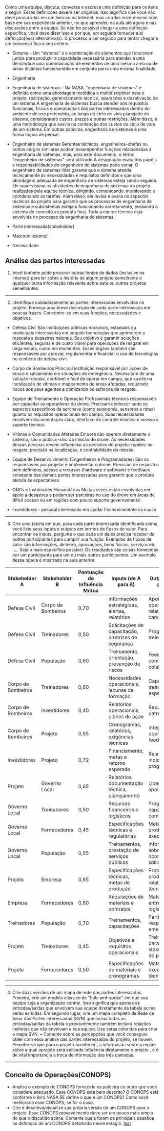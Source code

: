
Como uma equipe, discuta, converse e escreva uma definição para os itens a seguir. Essas
definições devem ser originais. Isso significa que você não deve procurá-las em um livro ou na
Internet, mas criá-las você mesmo com base em sua experiência anterior, no que aprendeu na aula
até agora e nas discussões entre a equipe. Se não for possível chegar a uma definição específica,
você deve dizer isso e por que, em seguida fornecer a(s) definição(ões) alternativa(s). O processo a
ser seguido para tentar chegar a um consenso fica a seu critério.

- Sistema - Um "sistema" é a combinação de elementos que funcionam juntos para produzir a capacidade necessária para atender a uma demanda.é uma commbinação de elementos de uma mesma area ou de areas distintas funcionanddo em conjunto parra  uma mesma finalidade.

- Engenharia

- Engenharia de sistemas - Na NASA, "engenharia de sistemas" é definida como uma abordagem metódica e multidisciplinar para o projeto, realização, gerenciamento técnico, operações e desativação de um sistema.A engenharia de sistemas busca atender aos requisitos funcionais, físicos e operacionais das partes interessadas dentro do ambiente de uso pretendido, ao longo do ciclo de vida planejado do sistema, considerando custos, prazos e outras restrições. Além disso, é uma metodologia que auxilia na contenção dos custos do ciclo de vida de um sistema. Em outras palavras, engenharia de sistemas é uma forma lógica de pensar.

- Engenheiro de sistemas Gerentes técnicos, engenheiros-chefes ou outros cargos similares podem desempenhar funções relacionadas à engenharia de sistemas, mas, para este documento, o termo "engenheiro de sistemas" será utilizado.A designação exata dos papéis e responsabilidades do engenheiro de sistemas pode variar. O engenheiro de sistemas líder garante que o sistema atenda tecnicamente às necessidades e requisitos definidos e que uma abordagem adequada de engenharia de sistemas esteja sendo seguida. Ele supervisiona as atividades de engenharia de sistemas do projeto realizadas pela equipe técnica, dirigindo, comunicando, monitorando e coordenando as tarefas. Além disso, ele revisa e avalia os aspectos técnicos do projeto para garantir que os processos de engenharia de sistemas e subsistemas estejam funcionando corretamente, evoluindo o sistema do conceito ao produto final. Toda a equipe técnica está envolvida no processo de engenharia de sistemas.

- Parte interessada(stakeholder)

- Marco(milestone)

- Necessidade


## Análise das partes interessadas
1. Você também pode procurar outras fontes de dados (inclusive na Internet) para ler sobre a história de algum projeto semelhante e qualquer outra informação relevante sobre este ou outros projetos semelhantes.

---
 2. Identifique cuidadosamente as partes interessadas envolvidas no projeto. Forneça uma breve descrição de cada parte interessada em poucas frases. Concentre-se em suas funções, necessidades e objetivos.
- Defesa Civil
São instituições públicas nacionais, estaduais ou municipais interessadas em adquirir tecnologias que aprimorem a resposta a desastres naturais. Seu objetivo é garantir soluções eficientes, seguras e de custo viável para operações de resgate em larga escala, como em enchentes. Esses órgãos também são responsáveis por aprovar, regulamentar e financiar o uso de tecnologias no contexto de defesa civil.

- Corpo de Bombeiros
Principal instituição responsável por ações de busca e salvamento em situações de emergência. Necessitam de uma solução robusta, confiável e fácil de operar em campo, que auxilie na localização de vítimas e mapeamento de áreas afetadas, reduzindo riscos aos seus agentes e otimizando os esforços de resgate.

- Equipe de Treinamento e Operação
Profissionais técnicos responsáveis por capacitar os operadores do drone. Precisam conhecer tanto os aspectos específicos da aeronave (como autonomia, sensores e rotas) quanto os requisitos operacionais em campo. Suas necessidades envolvem documentação clara, interface de controle intuitiva e acesso a suporte técnico.

- Vítimas e Comunidades Afetadas
Embora não operem diretamente o sistema, são o público-alvo da missão do drone. As necessidades dessas pessoas devem influenciar as decisões do projeto: rapidez no resgate, precisão na localização, e confiabilidade da missão.

- Equipe de Desenvolvimento (Engenheiros e Programadores)
São os responsáveis por projetar e implementar o drone. Precisam de requisitos bem definidos, acesso a recursos (hardware e software) e feedback constante das demais partes interessadas para garantir que o produto atenda às expectativas.

- ONGs e Instituições Humanitárias
Muitas vezes estão envolvidas em apoio a desastres e podem ser parceiras no uso do drone em áreas de difícil acesso ou em regiões com pouco suporte governamental.

- Investidores - pessoal interessado em ajudar financeiramente na causa


----
3. Crie uma tabela em que, para cada parte interessada identificada acima, você liste seus inputs e outputs em termos de fluxos de valor. Para encontrar os inputs, pergunte o que cada um deles precisa receber de outros participantes para cumprir sua função. Exemplos de fluxos de valor são informações, dinheiro, aprovações, bens físicos, serviços etc. ..... Seja o mais específico possível. Os resultados são coisas fornecidas por um participante para um ou mais outros participantes. Um exemplo dessa tabela é mostrado na aula anterior.


| **Stakeholder A**      | **Stakeholder B**     | **Pontuação de Influência Mútua** | **Inputs (de A para B)**                                      | **Outputs (de B para A)**                                     |
|------------------------|------------------------|-----------------------------------|----------------------------------------------------------------|----------------------------------------------------------------|
| Defesa Civil           | Corpo de Bombeiros     | 0,70                              | Informações estratégicas, alertas, relatórios                 | Apoio operacional, relatórios de campo                        |
| Defesa Civil           | Treinadores            | 0,50                              | Solicitações de capacitação, diretrizes de segurança          | Programas de treinamento                                       |
| Defesa Civil           | População              | 0,60                              | Treinamento, orientação, prevenção de riscos                  | Feedback comunitário, colaboração                             |
| Corpo de Bombeiros     | Treinadores            | 0,60                              | Necessidades operacionais, lacunas de formação                | Capacitação, treinamento especializado                        |
| Corpo de Bombeiros     | Investidores           | 0,40                              | Relatórios operacionais, planos de ação                       | Recursos, patrocínio                                           |
| Corpo de Bombeiros     | Projeto                | 0,55                              | Cronogramas, relatórios, exigências técnicas                  | Integração operacional, feedbacks                              |
| Investidores           | Projeto                | 0,72                              | Financiamento, metas e retorno esperado                       | Relatórios, indicadores de progresso                           |
| Projeto                | Governo Local          | 0,65                              | Relatórios, documentação técnica, planejamento                | Licenciamento, apoio político                                  |
| Governo Local          | Treinadores            | 0,50                              | Recursos financeiros e logísticos                             | Programas de capacitação comunitária                          |
| Governo Local          | Fornecedores           | 0,45                              | Especificações técnicas e regulatórias                        | Materiais, produtos e execução                                |
| Governo Local          | População              | 0,55                              | Treinamentos, prestação de serviços públicos                  | Informações sobre ocorrências, solicitações                   |
| Projeto                | Empresa                | 0,65                              | Especificações técnicas, metas de produção                    | Protótipos, produtos, relatórios técnicos                      |
| Empresa                | Fornecedores           | 0,60                              | Requisições de materiais e contratos                          | Materiais, entregas logísticas                                 |
| Treinadores            | População              | 0,70                              | Treinamentos, capacitações                                    | Participação, resposta a emergências                          |
| Projeto                | Treinadores            | 0,45                              | Objetivos e requisitos operacionais                           | Treinamento para stakeholders do projeto                      |
| Projeto                | Fornecedores           | 0,50                              | Especificações de materiais e cronogramas                     | Materiais e execução técnica                                   |



---
4. Crie duas versões de um mapa de rede das partes interessadas. Primeiro, crie um modelo clássico de "hub-and-spoke" em que sua equipe seja a organização central. Isso significa que apenas as entradas/saídas que envolvem sua equipe diretamente da tabela acima serão exibidas. Em segundo lugar, crie um mapa completo da Rede de Valor das Partes Interessadas (SVN) que inclua todas as entradas/saídas da tabela e provavelmente também incluirá relações indiretas que não envolvam a sua equipe. Use setas coloridas para criar o mapa SVN.
	• Comente sobre as percepções que você conseguiu obter com essa análise das partes interessadas do projeto, se houver.
Percebe-se que para o projeto acontecer , a informação sobre a região sobre a qual oprojeto será aplicado influência diretamente o projeto , e é de vital importancia a troca deinformação das três camadas. 
---


## Conceito de Operações(CONOPS)
- Analise o exemplo de CONOPS
fornecido na palestra ou outro que você considere adequado. Esse CONOPS está bem descrito? O CONOPS está
conforme o livro NASA SE define o que é um CONOPS? Como você melhoraria
esse CONOPS, se for o caso.
- Crie e descreva/visualize sua própria versão de um CONOPS para o projeto. Esse CONOPS provavelmente deve ser um pouco mais amplo do que o discutido acima. Comente quais foram os principais desafios na definição de um CONOPS detalhado nesse estágio.
[text](obsidian://open?vault%3Dengenharia_de_sistemas%26file%3Dprojeto%2FUntitled.png)





